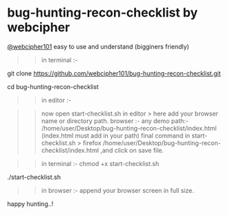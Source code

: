 # bug-hunting-recon-checklist by webcipher
<a href="https://twitter.com/webcipher101?s=09">@webcipher101</a>
easy to use and understand (bigginers friendly)

>> in terminal :-

git clone https://github.com/webcipher101/bug-hunting-recon-checklist.git

cd bug-hunting-recon-checklist

>> in editor :-

>> now open start-checklist.sh in editor > here add your browser name or directory path.
>> browser :- any
>> demo path:- /home/user/Desktop/bug-hunting-recon-checklist/index.html (index.html must add in your path)
>> final command in start-checklist.sh > firefox /home/user/Desktop/bug-hunting-recon-checklist/index.html ,and click on save file.

>> in terminal :-
chmod +x start-checklist.sh

./start-checklist.sh

>> in browser :-
append your browser screen in full size.

happy hunting..!
